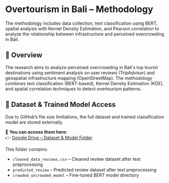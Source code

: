 # Overtourism in Bali – Methodology

The methodology includes data collection, text classification using BERT, spatial analysis with Kernel Density Estimation, and Pearson correlation to analyze the relationship between infrastructure and perceived overcrowding in Bali.

## 📘 Overview
The research aims to analyze perceived overcrowding in Bali's top tourist destinations using sentiment analysis on user reviews (TripAdvisor) and geospatial infrastructure mapping (OpenStreetMap). The methodology combines text classification (BERT-based), Kernel Density Estimation (KDE), and spatial correlation techniques to detect overtourism patterns.

## 📂 Dataset & Trained Model Access

Due to GitHub’s file size limitations, the full dataset and trained classification model are stored externally.

🔗 **You can access them here:**  
👉 [Google Drive – Dataset & Model Folder]((https://drive.google.com/drive/folders/1bhQX5fU_uv9-aiV4aWFHXsxi7UY0DI9c?usp=sharing))

This folder contains:
- `cleaned_data_reviews.csv` – Cleaned review dataset after text preprocessing  
- `predicted_review` –  Predicted review dataset after text preprocessing  
- `crowded_uncrowded_model` – Fine-tuned BERT model directory  


